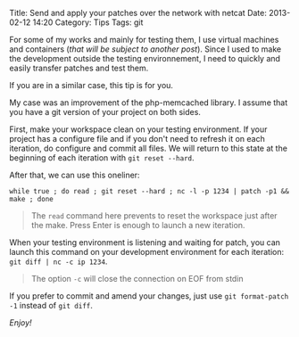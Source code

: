 Title: Send and apply your patches over the network with netcat
Date: 2013-02-12 14:20
Category: Tips 
Tags: git

For some of my works and mainly for testing them, I use virtual machines and containers (_that will be subject to another post_). 
Since I used to make the development outside the testing environnement, I need to quickly and easily transfer patches and test them.

If you are in a similar case, this tip is for you.


My case was an improvement of the php-memcached library. I assume that you have a git version of your project on both sides.

First, make your workspace clean on your testing environment. If your project has a configure file and if you don't need to refresh it on each iteration, do configure and commit all files.
We will return to this state at the beginning of each iteration with `git reset --hard`.

After that, we can use this oneliner:

```
while true ; do read ; git reset --hard ; nc -l -p 1234 | patch -p1 && make ; done
```
> The `read` command here prevents to reset the workspace just after the make. Press Enter is enough to launch a new iteration.

When your testing environment is listening and waiting for patch, you can launch this command on your development environment for each iteration: `git diff | nc -c ip 1234`.

> The option `-c` will close the connection on EOF from stdin

If you prefer to commit and amend your changes, just use `git format-patch -1` instead of `git diff`.

_Enjoy!_

